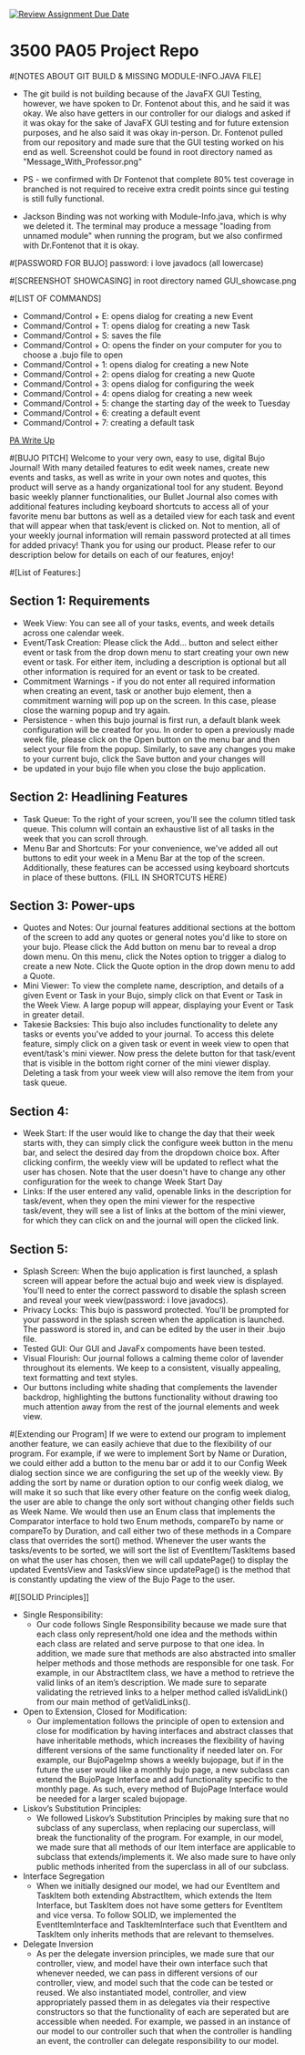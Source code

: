 [![Review Assignment Due Date](https://classroom.github.com/assets/deadline-readme-button-24ddc0f5d75046c5622901739e7c5dd533143b0c8e959d652212380cedb1ea36.svg)](https://classroom.github.com/a/x6ckGcN8)

# 3500 PA05 Project Repo

#[NOTES ABOUT GIT BUILD & MISSING MODULE-INFO.JAVA FILE]
- The git build is not building because of the JavaFX GUI Testing, however, we have spoken to
  Dr. Fontenot about this, and he said it was okay. We also have getters in our controller for
  our dialogs and asked if it was okay for the sake of JavaFX GUI testing and for future extension
  purposes, and he also said it was okay in-person. Dr. Fontenot pulled from our repository and made sure
  that the GUI testing worked on his end as well. Screenshot could be found in root directory named as
  "Message_With_Professor.png"
- PS - we confirmed with Dr Fontenot that complete 80% test coverage in branched is not 
required to receive extra credit points since gui testing is still fully functional. 

- Jackson Binding was not working with Module-Info.java, which is why we deleted it. The terminal
  may produce a message "loading from unnamed module" when running the program, but we also confirmed with
  Dr.Fontenot that it is okay.

#[PASSWORD FOR BUJO]
password: i love javadocs
(all lowercase)

#[SCREENSHOT SHOWCASING]
in root directory named GUI_showcase.png

#[LIST OF COMMANDS]
- Command/Control + E: opens dialog for creating a new Event
- Command/Control + T: opens dialog for creating a new Task
- Command/Control + S: saves the file
- Command/Control + O: opens the finder on your computer for you to choose a .bujo file to open
- Command/Control + 1: opens dialog for creating a new Note
- Command/Control + 2: opens dialog for creating a new Quote
- Command/Control + 3: opens dialog for configuring the week
- Command/Control + 4: opens dialog for creating a new week
- Command/Control + 5: change the starting day of the week to Tuesday
- Command/Control + 6: creating a default event
- Command/Control + 7: creating a default task 

[PA Write Up](https://markefontenot.notion.site/PA-05-8263d28a81a7473d8372c6579abd6481)



#[BUJO PITCH]
Welcome to your very own, easy to use, digital Bujo Journal! 
With many detailed features to edit week names, create new events and tasks, as well as write in your own notes and 
quotes, this product will serve as a handy organizational tool for any student. Beyond basic weekly planner 
functionalities, our Bullet Journal also comes with additional features including keyboard shortcuts to access all of 
your favorite menu bar buttons as well as a detailed view for each task and event that will appear when that task/event 
is clicked on. Not to mention, all of your weekly journal information will remain password protected at all times 
for added privacy! 
Thank you for using our product. Please refer to our description below for details on each of our features, enjoy!

#[List of Features:]
## Section 1: Requirements
- Week View: You can see all of your tasks, events, and week details across one calendar week.
- Event/Task Creation: Please click the Add... button and select either event or task
from the drop down menu to start creating your own new event or task. For either item,
including a description is optional but all other information is required for an event or
task to be created. 
- Commitment Warnings - if you do not enter all required information when creating an 
event, task or another bujo element, then a commitment warning will pop up on the screen.
In this case, please close the warning popup and try again.
- Persistence - when this bujo journal is first run, a default blank week configuration
will be created for you. In order to open a previously made week file, please click on the
Open button on the menu bar and then select your file from the popup. Similarly, to save
any changes you make to your current bujo, click the Save button and your changes will
- be updated in your bujo file when you close the bujo application. 

## Section 2: Headlining Features
- Task Queue: To the right of your screen, you'll see the column titled
task queue. This column will contain an exhaustive list of all tasks in 
the week that you can scroll through. 
- Menu Bar and Shortcuts: For your convenience, we've added all out buttons to edit your 
week in a Menu Bar at the top of the screen. Additionally, these features can be accessed
using keyboard shortcuts in place of these buttons. (FILL IN SHORTCUTS HERE)

## Section 3: Power-ups
- Quotes and Notes: Our journal features additional sections at the bottom of the screen
to add any quotes or general notes you'd like to store on your bujo. Please click the Add
button on menu bar to reveal a drop down menu. On this menu, click the Notes option to
trigger a dialog to create a new Note. Click the Quote option in the drop down menu to add 
a Quote.
- Mini Viewer: To view the complete name, description, and details of a given Event or Task
in your Bujo, simply click on that Event or Task in the Week View. A large popup will
appear, displaying your Event or Task in greater detail.
- Takesie Backsies: This bujo also includes functionality to delete any tasks or events
you've added to your journal. To access this delete feature, simply click on a given task
or event in week view to open that event/task's mini viewer. Now press the delete button
for that task/event that is visible in the bottom right corner of the mini viewer display.
Deleting a task from your week view will also remove the item from your task queue.

## Section 4: 
- Week Start: If the user would like to change the day that their week starts with, they can simply 
click the configure week button in the menu bar, and select the desired day from the dropdown choice box.
After clicking confirm, the weekly view will be updated to reflect what the user has chosen. Note that the
user doesn't have to change any other configuration for the week to change Week Start Day
- Links: If the user entered any valid, openable links in the description for task/event, when they open
the mini viewer for the respective task/event, they will see a list of links at the bottom of the mini viewer,
for which they can click on and the journal will open the clicked link. 

## Section 5:
- Splash Screen: When the bujo application is first launched, a splash screen will appear
before the actual bujo and week view is displayed. You'll need to enter the correct 
password to disable the splash screen and reveal your week view(password: i love javadocs).
- Privacy Locks: This bujo is password protected. You'll be prompted for your password
in the splash screen when the application is launched. The password is stored in, and 
can be edited by the user in their .bujo file. 
- Tested GUI: Our GUI and JavaFx compoments have been tested. 
- Visual Flourish: Our journal follows a calming theme color of lavender throughout its
elements. We keep to a consistent, visually appealing, text formatting and text styles.
- Our buttons including white shading that complements the lavender backdrop, 
highlighting the buttons functionality without drawing too much attention away from the 
rest of the journal elements and week view. 


#[Extending our Program]
If we were to extend our program to implement another feature, we can easily achieve that due to the flexibility 
of our program. For example, if we were to implement Sort by Name or Duration, we could either add a button to 
the menu bar or add it to our Config Week dialog section since we are configuring the set up of the weekly view. 
By adding the sort by name or duration option to our config week dialog, we will make it so such that like every 
other feature on the config week dialog, the user are able to change the only sort without changing other fields 
such as Week Name. We would then use an Enum class that implements the Comparator interface to hold two Enum methods, 
compareTo by name or compareTo by Duration, and call either two of these methods in a Compare class that overrides 
the sort() method. Whenever the user wants the tasks/events to be sorted, we will sort the list of EventItem/TaskItems 
based on what the user has chosen, then we will call updatePage() to display the updated EventsView and TasksView 
since updatePage() is the method that is constantly updating the view of the Bujo Page to the user.

#[[SOLID Principles]]
- Single Responsibility:
    - Our code follows Single Responsibility because we made sure that each class only represent/hold
      one idea and the methods within each class are related and serve purpose to that one idea. In addition,
      we made sure that methods are also abstracted into smaller helper methods and those methods are responsible
      for one task. For example, in our AbstractItem class, we have a method to retrieve the valid links of an item’s
      description. We made sure to separate validating the retrieved links to a helper method called isValidLink()
      from our main method of getValidLinks().
- Open to Extension, Closed for Modification:
    - Our implementation follows the principle of open to extension and close for modification by
      having interfaces and abstract classes that have inheritable methods, which increases the
      flexibility of having different versions of the same functionality if needed later on. For example,
      our BujoPageImp shows a weekly bujopage, but if in the future the user would like a monthly bujo page,
      a new subclass can extend the BujoPage Interface and add functionality specific to the monthly page.
      As such, every method of BujoPage Interface would be needed for a larger scaled bujopage.
- Liskov’s Substitution Principles:
    - We followed Liskov’s Substitution Principles by making sure that no subclass of any superclass, when
      replacing our superclass, will break the functionality of the program. For example, in our model, we
      made sure that all methods of our Item interface are applicable to subclass that extends/implements it.
      We also made sure to have only public methods inherited from the superclass in all of our subclass.
- Interface Segregation
    - When we initially designed our model, we had our EventItem and TaskItem both extending AbstractItem,
      which extends the Item Interface, but TaskItem does not have some getters for EventItem and vice versa.
      To follow SOLID, we implemented the EventItemInterface and TaskItemInterface such that EventItem and TaskItem
      only inherits methods that are relevant to themselves.
- Delegate Inversion
    - As per the delegate inversion principles, we made sure that our controller, view, and model have
      their own interface such that whenever needed, we can pass in different versions of our controller,
      view, and model such that the code can be tested or reused. We also instantiated model, controller,
      and view appropriately passed them in as delegates via their respective constructors so that the functionality
      of each are seperated but are accessible when needed. For example, we passed in an instance of our model
      to our controller such that when the controller is handling an event, the controller can delegate
      responsibility to our model.


